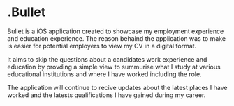 #  .Bullet

Bullet is a iOS application created to showcase my employment experience and education experience. The reason behaind the application was to make is easier for potential employers to view my CV in a digital format. 

It aims to skip the questions about a candidates work experience and education by provding a simple view to summurise what I study at various educational institutions and where I have worked including the role.

The application will continue to recive updates about the latest places I have worked and the latests qualifications I have gained during my career.




